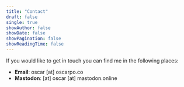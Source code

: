 ```yaml
---
title: "Contact"
draft: false
single: true
showAuthor: false
showDate: false
showPagination: false
showReadingTime: false
---
```


If you would like to get in touch you can find me in the following places:

- **Email**: oscar [at] oscarpo.co  
- **Mastodon**: [at] oscar [at] mastodon.online  
